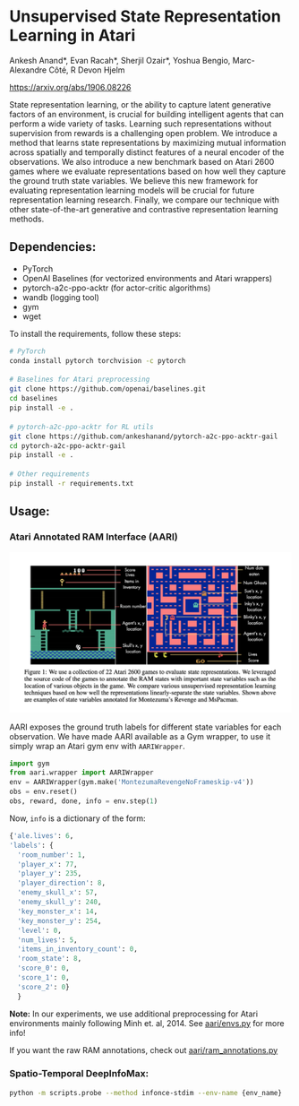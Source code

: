 # Unsupervised State Representation Learning in Atari

Ankesh Anand*, Evan Racah*, Sherjil Ozair*, Yoshua Bengio, Marc-Alexandre Côté, R Devon Hjelm

https://arxiv.org/abs/1906.08226

State representation learning, or the ability to capture latent generative factors of an environment, is crucial for building intelligent agents that can perform a wide variety of tasks. Learning such representations without supervision from rewards is a challenging open problem. We introduce a method that learns state representations by maximizing mutual information across spatially and temporally distinct features of a neural encoder of the observations. We also introduce a new benchmark based on Atari 2600 games where we evaluate representations based on how well they capture the ground truth state variables. We believe this new framework for evaluating representation learning models will be crucial for future representation learning research. Finally, we compare our technique with other state-of-the-art generative and contrastive representation learning methods.


## Dependencies: 
* PyTorch 
* OpenAI Baselines (for vectorized environments and Atari wrappers)
* pytorch-a2c-ppo-acktr (for actor-critic algorithms)
* wandb (logging tool)
* gym
* wget

To install the requirements, follow these steps:
```bash
# PyTorch
conda install pytorch torchvision -c pytorch

# Baselines for Atari preprocessing
git clone https://github.com/openai/baselines.git
cd baselines
pip install -e .

# pytorch-a2c-ppo-acktr for RL utils
git clone https://github.com/ankeshanand/pytorch-a2c-ppo-acktr-gail
cd pytorch-a2c-ppo-acktr-gail
pip install -e .

# Other requirements
pip install -r requirements.txt
```

## Usage: 
### Atari Annotated RAM Interface (AARI) 

![AARI](aari/aari.png?raw=true)


AARI exposes the ground truth labels for different state variables for each observation. We have made AARI available as a Gym wrapper, to use it simply wrap an Atari gym env with `AARIWrapper`. 
```python
import gym
from aari.wrapper import AARIWrapper
env = AARIWrapper(gym.make('MontezumaRevengeNoFrameskip-v4'))
obs = env.reset()
obs, reward, done, info = env.step(1)
```

Now, `info` is a dictionary of the form:

```python
{'ale.lives': 6, 
'labels': {
  'room_number': 1, 
  'player_x': 77, 
  'player_y': 235, 
  'player_direction': 8, 
  'enemy_skull_x': 57, 
  'enemy_skull_y': 240, 
  'key_monster_x': 14, 
  'key_monster_y': 254, 
  'level': 0, 
  'num_lives': 5, 
  'items_in_inventory_count': 0, 
  'room_state': 8, 
  'score_0': 0, 
  'score_1': 0, 
  'score_2': 0}
  }
```

**Note:** In our experiments, we use additional preprocessing for Atari environments mainly following Minh et. al, 2014. See [aari/envs.py](aari/envs.py) for more info! 

If you want the raw RAM annotations, check out [aari/ram_annotations.py](aari/ram_annotations.py)


### Spatio-Temporal DeepInfoMax:
```bash
python -m scripts.probe --method infonce-stdim --env-name {env_name}
```
